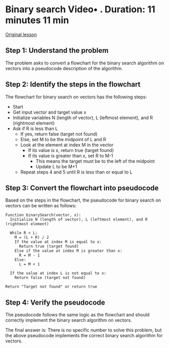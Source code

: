 # Binary search Video• . Duration: 11 minutes 11 min

[Original lesson](https://www.coursera.org/learn/uol-algorithms-and-data-structures-1/lecture/Rx8ue/binary-search)

## Step 1: Understand the problem
The problem asks to convert a flowchart for the binary search algorithm on vectors into a pseudocode description of the algorithm.

## Step 2: Identify the steps in the flowchart
The flowchart for binary search on vectors has the following steps:
- Start
- Get input vector and target value x
- Initialize variables N (length of vector), L (leftmost element), and R (rightmost element)
- Ask if R is less than L
  - If yes, return false (target not found)
  - Else, set M to be the midpoint of L and R
  - Look at the element at index M in the vector
    - If its value is x, return true (target found)
    - If its value is greater than x, set R to M-1
      + This means the target must be to the left of the midpoint
      + Update L to be M+1
  - Repeat steps 4 and 5 until R is less than or equal to L

## Step 3: Convert the flowchart into pseudocode
Based on the steps in the flowchart, the pseudocode for binary search on vectors can be written as follows:

```
Function binarySearch(vector, x):
  Initialize N (length of vector), L (leftmost element), and R (rightmost element)
  
  While R < L:
    M = (L + R) / 2
    If the value at index M is equal to x:
      Return true (target found)
    Else if the value at index M is greater than x:
      R = M - 1
    Else:
      L = M + 1
  
  If the value at index L is not equal to x:
    Return false (target not found)

Return "Target not found" or return true
```

## Step 4: Verify the pseudocode
The pseudocode follows the same logic as the flowchart and should correctly implement the binary search algorithm on vectors.

The final answer is: There is no specific number to solve this problem, but the above pseudocode implements the correct binary search algorithm for vectors.

